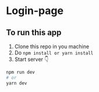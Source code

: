 # Login-page

## To run this app

1. Clone this repo in you machine
2. Do `npm install or yarn install`
3. Start server 👇

```bash
npm run dev
# or
yarn dev
```
